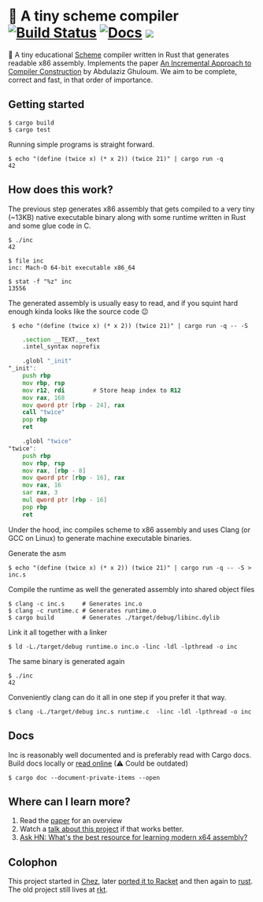 # 🌱 A tiny scheme compiler [![Build Status][tbadge]][travis] [![Docs][dbadge]][docs] [![](https://meritbadge.herokuapp.com/inc)](https://crates.io/crates/inc)

🐳 A tiny educational [Scheme][wiki] compiler written in Rust that generates
readable x86 assembly. Implements the paper [An Incremental Approach to Compiler
Construction][paper] by Abdulaziz Ghuloum. We aim to be complete, correct and fast,
in that order of importance.

## Getting started

    $ cargo build
    $ cargo test

Running simple programs is straight forward.

    $ echo "(define (twice x) (* x 2)) (twice 21)" | cargo run -q
    42

## How does this work?

The previous step generates x86 assembly that gets compiled to a very tiny
(~13KB) native executable binary along with some runtime written in Rust and
some glue code in C.

    $ ./inc
    42

    $ file inc
    inc: Mach-O 64-bit executable x86_64

    $ stat -f "%z" inc
    13556

The generated assembly is usually easy to read, and if you squint hard enough
kinda looks like the source code 😉

     $ echo "(define (twice x) (* x 2)) (twice 21)" | cargo run -q -- -S

```asm
    .section __TEXT,__text
    .intel_syntax noprefix

    .globl "_init"
"_init":
    push rbp
    mov rbp, rsp
    mov r12, rdi        # Store heap index to R12
    mov rax, 168
    mov qword ptr [rbp - 24], rax
    call "twice"
    pop rbp
    ret

    .globl "twice"
"twice":
    push rbp
    mov rbp, rsp
    mov rax, [rbp - 8]
    mov qword ptr [rbp - 16], rax
    mov rax, 16
    sar rax, 3
    mul qword ptr [rbp - 16]
    pop rbp
    ret
```

Under the hood, inc compiles scheme to x86 assembly and uses Clang (or GCC on
Linux) to generate machine executable binaries.

Generate the asm

    $ echo "(define (twice x) (* x 2)) (twice 21)" | cargo run -q -- -S > inc.s

Compile the runtime as well the generated assembly into shared object files

    $ clang -c inc.s     # Generates inc.o
    $ clang -c runtime.c # Generates runtime.o
    $ cargo build        # Generates ./target/debug/libinc.dylib

Link it all together with a linker

    $ ld -L./target/debug runtime.o inc.o -linc -ldl -lpthread -o inc

The same binary is generated again

    $ ./inc
    42

Conveniently clang can do it all in one step if you prefer it that way.

    $ clang -L./target/debug inc.s runtime.c  -linc -ldl -lpthread -o inc

## Docs

Inc is reasonably well documented and is preferably read with Cargo docs. Build
docs locally or [read online][docs] (⚠ Could be outdated)

    $ cargo doc --document-private-items --open

## Where can I learn more?

1. Read the [paper] for an overview
2. Watch a [talk about this project][talk] if that works better.
3. [Ask HN: What's the best resource for learning modern x64 assembly?][hn]

## Colophon

This project started in [Chez], later [ported it to Racket][rkt] and then again
to [rust]. The old project still lives at [rkt](./rkt).

[book]:    https://doc.rust-lang.org/book/#the-rust-programming-language
[chez]:    https://www.scheme.com
[dbadge]:  https://docs.rs/inc/badge.svg
[docs]:    https://docs.rs/inc
[iter]:    https://hermanradtke.com/2015/06/22/effectively-using-iterators-in-rust.html
[paper]:   docs/paper.pdf?raw=true
[rkt]:     https://github.com/jaseemabid/inc/commit/a8ab1e6c7506023e59ddcf11cfabe53fbaa5c00a
[rust]:    https://github.com/jaseemabid/inc/commit/cc333332a5f20dc9de168954808d363621bd0c97
[talk]:    https://www.youtube.com/watch?v=WBWRkUuyuE0
[tbadge]:  https://travis-ci.org/jaseemabid/inc.svg?branch=master
[travis]:  https://travis-ci.org/jaseemabid/inc
[wiki]:    https://en.wikipedia.org/wiki/Scheme_(programming_language)
[hn]:      https://news.ycombinator.com/item?id=22279051
